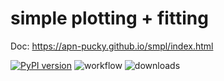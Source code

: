 # simple plotting + fitting
Doc: https://apn-pucky.github.io/smpl/index.html

[![PyPI version](https://badge.fury.io/py/smpl.svg)](https://badge.fury.io/py/smpl)
![workflow](https://github.com/APN-Pucky/smpl/actions/workflows/python.yml/badge.svg)
![downloads](https://img.shields.io/pypi/dm/smpl.svg)
